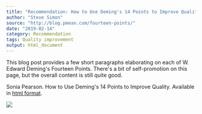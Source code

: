 ```yaml
---
title: "Recommendation: How to Use Deming's 14 Points to Improve Quality"
author: "Steve Simon"
source: "http://blog.pmean.com/fourteen-points/"
date: "2019-02-14"
category: Recommendation
tags: Quality improvement
output: html_document
---
```


This blog post provides a few short paragraphs elaborating on each of W.
Edward Deming's Fourteen Points. There's a bit of self-promotion on this
page, but the overall content is still quite good.

<!---More--->

Sonia Pearson. How to Use Deming's 14 Points to Improve Quality.
Available in [html format](https://tallyfy.com/demings-14-points/).

![](http://www.pmean.com/images/fourteen-points01.png)




